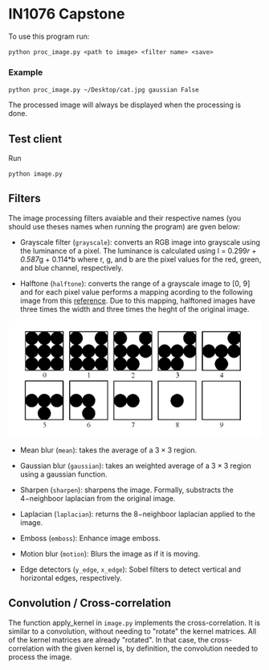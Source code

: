 # IN1076 Capstone

To use this program run:

    python proc_image.py <path to image> <filter name> <save>

### Example

    python proc_image.py ~/Desktop/cat.jpg gaussian False

The processed image will always be displayed when the processing is done.

## Test client

Run

    python image.py

## Filters

The image processing filters avaiable and their respective names (you should use theses names when running the program) are gven below:

- Grayscale filter (`grayscale`): converts an RGB image into grayscale using the luminance of a pixel. The luminance is calculated using l = 0.299*r + 0.587*g + 0.114*b where r, g, and b are the pixel values for the red, green, and blue channel, respectively.

- Halftone (`halftone`): converts the range of a grayscale image to [0, 9] and for each pixel value performs a mapping acording to the following image from this [reference](http://www.imageprocessingplace.com/DIP-3E/dip3e_student_projects.htm#02-01). Due to this mapping, halftoned images have three times the width and three times the heght of the original image.

![Halftone map](halftone_map.png)

- Mean blur (`mean`): takes the average of a $`3\times 3`$ region.

- Gaussian blur (`gaussian`): takes an weighted average of a $3\times 3$ region using a gaussian function.

- Sharpen (`sharpen`): sharpens the image. Formally, substracts the $4-$neighboor laplacian from the original image.

- Laplacian (`laplacian`): returns the $8-$neighboor laplacian applied to the image.

- Emboss (`emboss`): Enhance image emboss.

- Motion blur (`motion`): Blurs the image as if it is moving.

- Edge detectors (`y_edge`, `x_edge`): Sobel filters to detect vertical and horizontal edges, respectively.

## Convolution / Cross-correlation

The function apply_kernel in `image.py` implements the cross-correlation. It is similar to a convolution, without needing to "rotate" the kernel matrices. All of the kernel matrices are already "rotated". In that case, the cross-correlation with the given kernel is, by definition, the convolution needed to process the image.